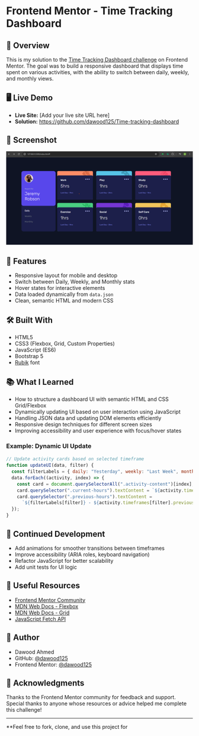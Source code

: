 # Frontend Mentor - Time Tracking Dashboard



## 🚀 Overview

This is my solution to the [Time Tracking Dashboard challenge](https://www.frontendmentor.io/challenges/time-tracking-dashboard-UIQ7167Jw) on Frontend Mentor. The goal was to build a responsive dashboard that displays time spent on various activities, with the ability to switch between daily, weekly, and monthly views.

## 🖥️ Live Demo

- **Live Site:** [Add your live site URL here]
- **Solution:** https://github.com/dawood125/Time-tracking-dashboard

## 📸 Screenshot

![Screenshot of my solution](./images/finalschot.png)

## 🎯 Features

- Responsive layout for mobile and desktop
- Switch between Daily, Weekly, and Monthly stats
- Hover states for interactive elements
- Data loaded dynamically from `data.json`
- Clean, semantic HTML and modern CSS

## 🛠️ Built With

- HTML5
- CSS3 (Flexbox, Grid, Custom Properties)
- JavaScript (ES6)
- Bootstrap 5
- [Rubik](https://fonts.google.com/specimen/Rubik) font

## 📚 What I Learned

- How to structure a dashboard UI with semantic HTML and CSS Grid/Flexbox
- Dynamically updating UI based on user interaction using JavaScript
- Handling JSON data and updating DOM elements efficiently
- Responsive design techniques for different screen sizes
- Improving accessibility and user experience with focus/hover states

### Example: Dynamic UI Update

```js
// Update activity cards based on selected timeframe
function updateUI(data, filter) {
  const filterLabels = { daily: "Yesterday", weekly: "Last Week", monthly: "Last Month" };
  data.forEach((activity, index) => {
    const card = document.querySelectorAll(".activity-content")[index];
    card.querySelector(".current-hours").textContent = `${activity.timeframes[filter].current}hrs`;
    card.querySelector(".previous-hours").textContent =
      `${filterLabels[filter]} - ${activity.timeframes[filter].previous}hrs`;
  });
}
```

## 🔄 Continued Development

- Add animations for smoother transitions between timeframes
- Improve accessibility (ARIA roles, keyboard navigation)
- Refactor JavaScript for better scalability
- Add unit tests for UI logic

## 🔗 Useful Resources

- [Frontend Mentor Community](https://www.frontendmentor.io/community)
- [MDN Web Docs - Flexbox](https://developer.mozilla.org/en-US/docs/Web/CSS/CSS_Flexible_Box_Layout/Basic_Concepts_of_Flexbox)
- [MDN Web Docs - Grid](https://developer.mozilla.org/en-US/docs/Web/CSS/CSS_Grid_Layout)
- [JavaScript Fetch API](https://developer.mozilla.org/en-US/docs/Web/API/Fetch_API/Using_Fetch)

## 👤 Author

- Dawood Ahmed  
- GitHub: [@dawood125](https://github.com/dawood125)  
- Frontend Mentor: [@dawood125](https://www.frontendmentor.io/profile/dawood125)  

## 🙏 Acknowledgments

Thanks to the Frontend Mentor community for feedback and support. Special thanks to anyone whose resources or advice helped me complete this challenge!

---

**Feel free to fork, clone, and use this project for